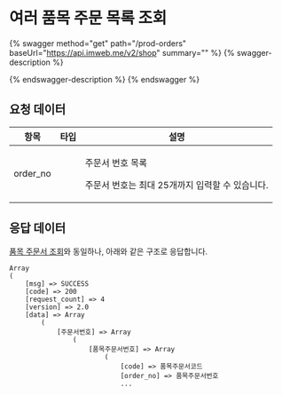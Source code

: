 # 여러 품목 주문 목록 조회

{% swagger method="get" path="/prod-orders" baseUrl="https://api.imweb.me/v2/shop" summary="" %}
{% swagger-description %}

{% endswagger-description %}
{% endswagger %}

## **요청 데이**터

<table><thead><tr><th>항목</th><th data-type="select">타입</th><th>설명</th></tr></thead><tbody><tr><td>order_no</td><td></td><td><p>주문서 번호 목록</p><p>주문서 번호는 최대 25개까지 입력할 수  있습니다.</p></td></tr></tbody></table>

## **응답 데이**터

[품목 주문서 조회](prodOrders.md)와 동일하나, 아래와 같은 구조로 응답합니다.

```
Array
(
    [msg] => SUCCESS
    [code] => 200
    [request_count] => 4
    [version] => 2.0
    [data] => Array
        (
            [주문서번호] => Array
                (
                    [품목주문서번호] => Array
                        (
                            [code] => 품목주문서코드
                            [order_no] => 품목주문서번호
                            ...
```
